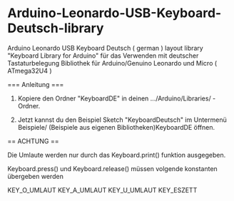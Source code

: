 # Arduino-Leonardo-USB-Keyboard-Deutsch-library
Arduino Leonardo USB Keyboard Deutsch ( german ) layout library
"Keyboard Library for Arduino" für das Verwenden mit deutscher Tastaturbelegung
Bibliothek für Arduino/Genuino Leonardo und Micro ( ATmega32U4 )

=== Anleitung ===

1. Kopiere den Ordner "KeyboardDE" in deinen .../Arduino/Libraries/ - Ordner.  
   
2. Jetzt kannst du den Beispiel Sketch "KeyboardDeutsch" im Untermenü Beispiele/ (Beispiele aus eigenen Bibliotheken)KeyboardDE öffnen.

== ACHTUNG ==

Die Umlaute werden nur durch das Keyboard.print() funktion ausgegeben.

Keyboard.press() und  Keyboard.release() müssen volgende konstanten übergeben werden

KEY_O_UMLAUT
KEY_A_UMLAUT
KEY_U_UMLAUT
KEY_ESZETT
